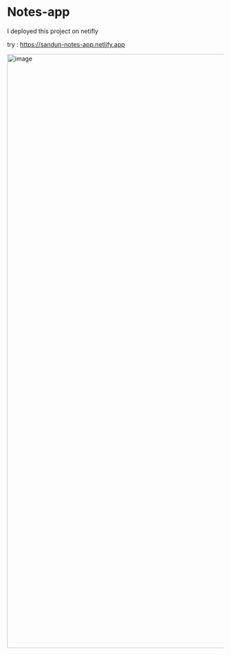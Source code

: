 # Notes-app

I deployed this project on netifly

try  : https://sandun-notes-app.netlify.app

<img width="1380" alt="image" src="https://github.com/Sandunjayasekar/Notes-app/assets/73893725/5b54f8ff-fb44-4b9b-9ee6-2d9e11683d6e">
